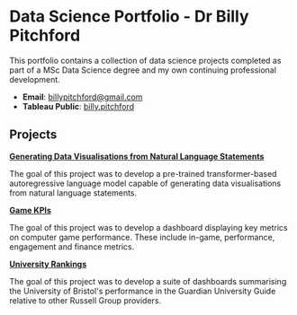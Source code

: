 # Data Science Portfolio - Dr Billy Pitchford

This portfolio contains a collection of data science projects completed as part of a MSc Data Science degree and my own continuing professional development.

- **Email**: [billypitchford@gmail.com](billypitchford@googlemail.com)
- **Tableau Public**: [billy.pitchford](https://public.tableau.com/app/profile/billy.pitchford)

## Projects

**[Generating Data Visualisations from
Natural Language Statements](https://github.com/earth1987/Generating-Data-Visualisations-from-Natural-Language-Statements)**

The goal of this project was to develop a pre-trained transformer-based autoregressive language model capable of generating data visualisations from natural language statements.

**[Game KPIs](https://public.tableau.com/app/profile/billy.pitchford/viz/GameKPIs/GameKPIs)**

The goal of this project was to develop a dashboard displaying key metrics on computer game performance. These include in-game, performance, engagement and finance metrics.

**[University Rankings](https://public.tableau.com/app/profile/billy.pitchford/viz/Universityrankings_16921991116450/Home)**

The goal of this project was to develop a suite of dashboards summarising the University of Bristol's performance in the Guardian University Guide relative to other Russell Group providers.
